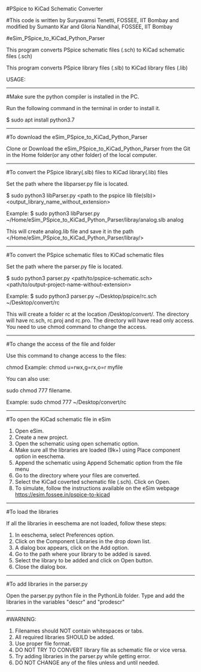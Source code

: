 #PSpice to KiCad Schematic Converter


#This code is written by Suryavamsi Tenetti, FOSSEE, IIT Bombay and modified by Sumanto Kar and Gloria Nandihal, FOSSEE, IIT Bombay


#eSim_PSpice_to_KiCad_Python_Parser

This program converts PSpice schematic files (.sch) to KiCad schematic files (.sch)

This program converts PSpice library files (.slb) to KiCad library files (.lib)

USAGE:

-----------------------------------------------
#Make sure the python compiler is installed in the PC.

Run the following command in the terminal in order to install it.

$ sudo apt install python3.7

-----------------------------------------------
#To download the eSim_PSpice_to_KiCad_Python_Parser

Clone or Download the eSim_PSpice_to_KiCad_Python_Parser from the Git in the Home folder(or any other folder) of the local computer.

-----------------------------------------------
#To convert the PSpice library(.slb) files to KiCad library(.lib) files

Set the path where the libparser.py file is located.

$ sudo python3 libParser.py <path to the pspice lib file(slb)> <output_library_name_without_extension> 

Example:
$ sudo python3 libParser.py ~/Home/eSim_PSpice_to_KiCad_Python_Parser/libray/analog.slb analog

This will create analog.lib file and save it in the path </Home/eSim_PSpice_to_KiCad_Python_Parser/libray/>

-----------------------------------------------
#To convert the PSpice schematic files to KiCad schematic files

Set the path where the parser.py file is located.

$ sudo python3 parser.py <path/to/pspice-schematic.sch> <path/to/output-project-name-without-extension>

Example:
$ sudo python3 parser.py ~/Desktop/pspice/rc.sch ~/Desktop/convert/rc

This will create a folder rc at the location /Desktop/convert/. The directory will have  rc.sch, rc.proj and rc.pro.
The directory will have read only access. You need to use chmod command to change the access.

--------------------------------------------------------
#To change the access of the file and folder

Use this command to change access to the files:

chmod <options> <permissions> <file name>
Example:
chmod u=rwx,g=rx,o=r myfile

You can also use: 

sudo chmod 777 filename.

Example: sudo chmod 777 ~/Desktop/convert/rc

-----------------------------------------------
#To open the KiCad schematic file in eSim 

1. Open eSim.
2. Create a new project.
3. Open the schematic using open schematic option.
4. Make sure all the libraries are loaded (9k+) using Place component option in eeschema.
5. Append the schematic using Append Schematic option from the file menu
6. Go to the directory where your files are converted.
7. Select the KiCad coverted schematic file (.sch). Click on Open.
8. To simulate, follow the instructions available on the eSim webpage
    https://esim.fossee.in/pspice-to-kicad
-----------------------------------------------
#To load the libraries

If all the libraries in eeschema are not loaded, follow these steps:
1. In eeschema, select Preferences option.
2. Click on the Component Libraries in the drop down list.
3. A dialog box appears, click on the Add option.
4. Go to the path where your library to be added is saved.
5. Select the library to be added and click on Open button.
6. Close the dialog box.
-----------------------------------------------
#To add libraries in the parser.py

Open the parser.py python file in the PythonLib folder.
Type and add the libraries in the variables "descr" and "prodescr"

-----------------------------------------------
#WARNING:

1. Filenames should NOT contain whitespaces or tabs.
2. All required libraries SHOULD be added.
3. Use proper file format.
4. DO NOT TRY TO CONVERT library file as schematic file or vice versa.
5. Try adding libraries in the parser.py while getting error.
6. DO NOT CHANGE any of the files unless and until needed.



